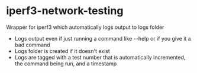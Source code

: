 # iperf3-network-testing
Wrapper for iperf3 which automatically logs output to logs folder

- Logs output even if just running a command like --help or if you give it a bad command
- Logs folder is created if it doesn't exist
- Logs are tagged with a test number that is automatically incremented, the command being run, and a timestamp
